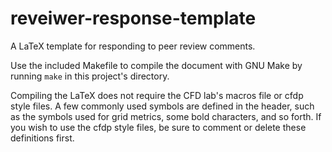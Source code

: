 # reveiwer-response-template
A LaTeX template for responding to peer review comments.

Use the included Makefile to compile the document with GNU Make by running ```make``` in this project's directory.

Compiling the LaTeX does not require the CFD lab's macros file or cfdp style files. 
A few commonly used symbols are defined in the header, such as the symbols used for grid metrics, some bold characters, and so forth.
If you wish to use the cfdp style files, be sure to comment or delete these definitions first.
